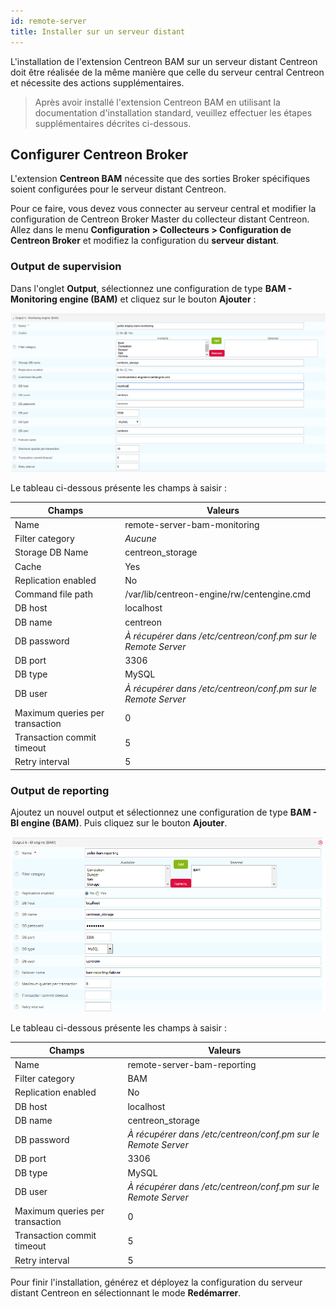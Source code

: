 ```yaml
---
id: remote-server
title: Installer sur un serveur distant
---
```


L'installation de l'extension Centreon BAM sur un serveur distant Centreon doit être réalisée de la même manière que celle du serveur central Centreon et nécessite des actions supplémentaires.

> Après avoir installé l'extension Centreon BAM en utilisant la documentation d'installation standard, veuillez effectuer les étapes supplémentaires décrites ci-dessous.

## Configurer Centreon Broker

L'extension **Centreon BAM** nécessite que des sorties Broker spécifiques soient configurées pour le serveur distant Centreon.

Pour ce faire, vous devez vous connecter au serveur central et modifier la configuration de Centreon Broker Master du collecteur distant Centreon. Allez dans le menu **Configuration > Collecteurs > Configuration de Centreon Broker** et modifiez la configuration du **serveur distant**.

### Output de supervision

Dans l'onglet **Output**, sélectionnez une configuration de
type **BAM - Monitoring engine (BAM)** et cliquez sur le bouton
**Ajouter** :

![image](../assets/service-mapping/remote-server/conf_poller_bam_monitoring.png)

Le tableau ci-dessous présente les champs à saisir :

| Champs                          | Valeurs                                                       |
|---------------------------------|---------------------------------------------------------------|
| Name                            | remote-server-bam-monitoring                                  |
| Filter category                 | *Aucune*                                                      |
| Storage DB Name                 | centreon\_storage                                             |
| Cache                           | Yes                                                           |
| Replication enabled             | No                                                            |
| Command file path               | /var/lib/centreon-engine/rw/centengine.cmd                    |
| DB host                         | localhost                                                     |
| DB name                         | centreon                                                      |
| DB password                     | *À récupérer dans /etc/centreon/conf.pm sur le Remote Server* |
| DB port                         | 3306                                                          |
| DB type                         | MySQL                                                         |
| DB user                         | *À récupérer dans /etc/centreon/conf.pm sur le Remote Server* |
| Maximum queries per transaction | 0                                                             |
| Transaction commit timeout      | 5                                                             |
| Retry interval                  | 5                                                             |

### Output de reporting

Ajoutez un nouvel output et sélectionnez une configuration de type **BAM - BI engine (BAM)**. Puis cliquez sur le bouton **Ajouter**.

![image](../assets/service-mapping/remote-server/conf_poller_bam_reporting.png)

Le tableau ci-dessous présente les champs à saisir :

| Champs                          | Valeurs                                                       |
|---------------------------------|---------------------------------------------------------------|
| Name                            | remote-server-bam-reporting                                   |
| Filter category                 | BAM                                                           |
| Replication enabled             | No                                                            |
| DB host                         | localhost                                                     |
| DB name                         | centreon\_storage                                             |
| DB password                     | *À récupérer dans /etc/centreon/conf.pm sur le Remote Server* |
| DB port                         | 3306                                                          |
| DB type                         | MySQL                                                         |
| DB user                         | *À récupérer dans /etc/centreon/conf.pm sur le Remote Server* |
| Maximum queries per transaction | 0                                                             |
| Transaction commit timeout      | 5                                                             |
| Retry interval                  | 5                                                             |

Pour finir l'installation, générez et déployez la configuration du serveur distant Centreon en sélectionnant le mode **Redémarrer**.

